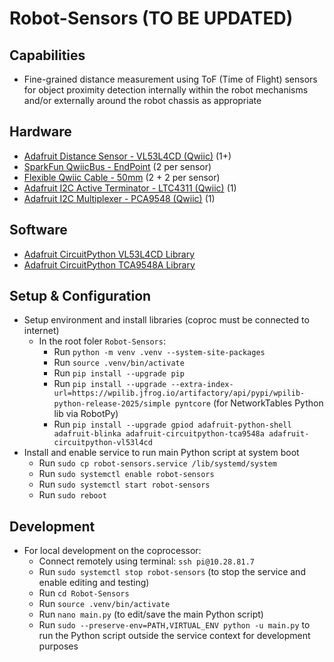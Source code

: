 # Robot-Sensors (TO BE UPDATED)

## Capabilities
* Fine-grained distance measurement using ToF (Time of Flight) sensors for object proximity detection internally within the robot mechanisms and/or externally around the robot chassis as appropriate

## Hardware 
* [Adafruit Distance Sensor - VL53L4CD (Qwiic)](https://www.adafruit.com/product/5396) (1+)
* [SparkFun QwiicBus - EndPoint](https://www.sparkfun.com/products/16988) (2 per sensor)
* [Flexible Qwiic Cable - 50mm](https://www.sparkfun.com/products/17260) (2 + 2 per sensor)
* [Adafruit I2C Active Terminator - LTC4311 (Qwiic)](https://www.adafruit.com/product/4756) (1)
* [Adafruit I2C Multiplexer - PCA9548 (Qwiic)](https://www.adafruit.com/product/5626) (1)

## Software
* [Adafruit CircuitPython VL53L4CD Library](https://docs.circuitpython.org/projects/vl53l4cd/en/latest/)
* [Adafruit CircuitPython TCA9548A Library](https://docs.circuitpython.org/projects/tca9548a/en/latest/)

## Setup & Configuration
* Setup environment and install libraries (coproc must be connected to internet)
  * In the root foler `Robot-Sensors`:
    * Run `python -m venv .venv --system-site-packages`
    * Run `source .venv/bin/activate`
    * Run `pip install --upgrade pip`
    * Run `pip install --upgrade --extra-index-url=https://wpilib.jfrog.io/artifactory/api/pypi/wpilib-python-release-2025/simple pyntcore` (for NetworkTables Python lib via RobotPy)
    * Run `pip install --upgrade gpiod adafruit-python-shell adafruit-blinka adafruit-circuitpython-tca9548a adafruit-circuitpython-vl53l4cd`
* Install and enable service to run main Python script at system boot
  * Run `sudo cp robot-sensors.service /lib/systemd/system`
  * Run `sudo systemctl enable robot-sensors`
  * Run `sudo systemctl start robot-sensors`
  * Run `sudo reboot` 

## Development
* For local development on the coprocessor:
  * Connect remotely using terminal: `ssh pi@10.28.81.7`
  * Run `sudo systemctl stop robot-sensors` (to stop the service and enable editing and testing)
  * Run `cd Robot-Sensors`
  * Run `source .venv/bin/activate`
  * Run `nano main.py` (to edit/save the main Python script)
  * Run `sudo --preserve-env=PATH,VIRTUAL_ENV python -u main.py` to run the Python script outside the service context for development purposes

